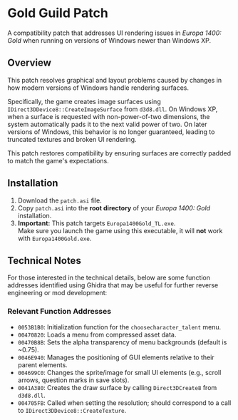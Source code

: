 # Gold Guild Patch

A compatibility patch that addresses UI rendering issues in *Europa 1400: Gold* when running on versions of Windows newer than Windows XP.

## Overview

This patch resolves graphical and layout problems caused by changes in how modern versions of Windows handle rendering surfaces.

Specifically, the game creates image surfaces using `IDirect3DDevice8::CreateImageSurface` from `d3d8.dll`. On Windows XP, when a surface is requested with non-power-of-two dimensions, the system automatically pads it to the next valid power of two. On later versions of Windows, this behavior is no longer guaranteed, leading to truncated textures and broken UI rendering.

This patch restores compatibility by ensuring surfaces are correctly padded to match the game's expectations.

## Installation

1. Download the `patch.asi` file.
2. Copy `patch.asi` into the **root directory** of your *Europa 1400: Gold* installation.
3. **Important:** This patch targets `Europa1400Gold_TL.exe`.  
   Make sure you launch the game using this executable, it will **not** work with `Europa1400Gold.exe`.

## Technical Notes

For those interested in the technical details, below are some function addresses identified using Ghidra that may be useful for further reverse engineering or mod development:

### Relevant Function Addresses

- `0053B1B0`: Initialization function for the `choosecharacter_talent` menu.
- `00470820`: Loads a menu from compressed asset data.
- `00470B8B`: Sets the alpha transparency of menu backgrounds (default is ~0.75).
- `0046E940`: Manages the positioning of GUI elements relative to their parent elements.
- `004699C0`: Changes the sprite/image for small UI elements (e.g., scroll arrows, question marks in save slots).
- `0041A380`: Creates the draw surface by calling `Direct3DCreate8` from `d3d8.dll`.
- `004705FB`: Called when setting the resolution; should correspond to a call to `IDirect3DDevice8::CreateTexture`.
